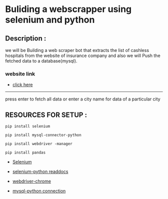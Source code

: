 # Buliding a webscrapper using selenium and python 

## Description :
   we will be Building a web scraper bot that extracts the list of cashless hospitals from the website of insurance company and also we will Push the fetched data to a database(mysql).
### website link
  - [click here](https://www.hdfcergo.com/locators/cashless-hospitals-network)
   ***
   press enter to fetch all data or enter a city name  for data of a particular city 
 ## RESOURCES FOR SETUP :
    pip install selenium

    pip install mysql-connector-python

    pip install webdriver -manager

    pip install pandas

   - [Selenium](https://pypi.org/project/selenium/)
     
   - [selenium-python readdocs](https://selenium-python.readthedocs.io/)
       
       
   - [ webdriver-chrome ](https://sites.google.com/a/chromium.org/chromedriver/downloads)
   - [mysql-python connection](https://dev.mysql.com/doc/connector-python/en/connector-python-example-connecting.html)
    
